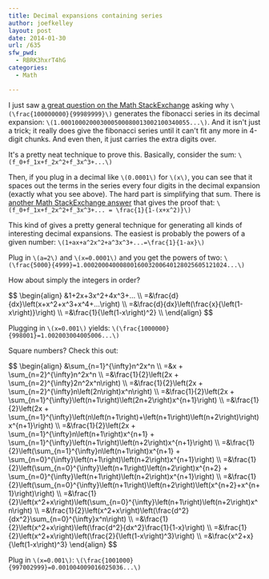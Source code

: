 ```yaml
---
title: Decimal expansions containing series
author: joefkelley
layout: post
date: 2014-01-30
url: /635
sfw_pwd:
  - RBRK3hxrT4hG
categories:
  - Math

---
```

I just saw [a great question on the Math StackExchange][1] asking why `\(\frac{100000000}{99989999}\)` generates the fibonacci series in its decimal expansion: `\(1.000100020003000500080013002100340055...\)`. And it isn't just a trick; it really does give the fibonacci series until it can't fit any more in 4-digit chunks. And even then, it just carries the extra digits over.

It's a pretty neat technique to prove this. Basically, consider the sum: `\(f_0+f_1x+f_2x^2+f_3x^3+...\)`

Then, if you plug in a decimal like `\(0.0001\)` for `\(x\)`, you can see that it spaces out the terms in the series every four digits in the decimal expansion (exactly what you see above). The hard part is simplifying that sum. There is [another Math StackExchange answer][2] that gives the proof that: `\(f_0+f_1x+f_2x^2+f_3x^3+... = \frac{1}{1-(x+x^2)}\)`

This kind of gives a pretty general technique for generating all kinds of interesting decimal expansions. The easiest is probably the powers of a given number: `\(1+ax+a^2x^2+a^3x^3+...=\frac{1}{1-ax}\)`

Plug in `\(a=2\)` and `\(x=0.0001\)` and you get the powers of two: `\(\frac{5000}{4999}=1.0002000400080016003200640128025605121024...\)`

How about simply the integers in order?

<div>$$
\begin{align}
&1+2x+3x^2+4x^3+... \\
=&\frac{d}{dx}\left(x+x^2+x^3+x^4+...\right) \\
=&\frac{d}{dx}\left(\frac{x}{\left(1-x\right)}\right) \\
=&\frac{1}{\left(1-x\right)^2} \\
\end{align}
$$</div>

Plugging in `\(x=0.001\)` yields: `\(\frac{1000000}{998001}=1.002003004005006...\)`

Square numbers? Check this out:

<div>$$
\begin{align}
&\sum_{n=1}^{\infty}n^2x^n \\
=&x + \sum_{n=2}^{\infty}n^2x^n \\
=&\frac{1}{2}\left(2x + \sum_{n=2}^{\infty}2n^2x^n\right) \\
=&\frac{1}{2}\left(2x + \sum_{n=2}^{\infty}n\left(2n\right)x^n\right) \\
=&\frac{1}{2}\left(2x + \sum_{n=1}^{\infty}\left(n+1\right)\left(2n+2\right)x^{n+1}\right) \\
=&\frac{1}{2}\left(2x + \sum_{n=1}^{\infty}\left(n\left(n+1\right)+\left(n+1\right)\left(n+2\right)\right)x^{n+1}\right) \\
=&\frac{1}{2}\left(2x + \sum_{n=1}^{\infty}n\left(n+1\right)x^{n+1} + \sum_{n=1}^{\infty}\left(n+1\right)\left(n+2\right)x^{n+1}\right) \\
=&\frac{1}{2}\left(\sum_{n=1}^{\infty}n\left(n+1\right)x^{n+1} + \sum_{n=0}^{\infty}\left(n+1\right)\left(n+2\right)x^{n+1}\right) \\
=&\frac{1}{2}\left(\sum_{n=0}^{\infty}\left(n+1\right)\left(n+2\right)x^{n+2} + \sum_{n=0}^{\infty}\left(n+1\right)\left(n+2\right)x^{n+1}\right) \\
=&\frac{1}{2}\left(\sum_{n=0}^{\infty}\left(n+1\right)\left(n+2\right)\left(x^{n+2}+x^{n+1}\right)\right) \\
=&\frac{1}{2}\left(x^2+x\right)\left(\sum_{n=0}^{\infty}\left(n+1\right)\left(n+2\right)x^n\right) \\
=&\frac{1}{2}\left(x^2+x\right)\left(\frac{d^2}{dx^2}\sum_{n=0}^{\infty}x^n\right) \\
=&\frac{1}{2}\left(x^2+x\right)\left(\frac{d^2}{dx^2}\frac{1}{1-x}\right) \\
=&\frac{1}{2}\left(x^2+x\right)\left(\frac{2}{\left(1-x\right)^3}\right) \\
=&\frac{x^2+x}{\left(1-x\right)^3}
\end{align}
$$</div>

Plug in `\(x=0.001\)`: `\(\frac{1001000}{997002999}=0.001004009016025036...\)`

 [1]: http://math.stackexchange.com/questions/656183/why-does-frac1-99989999-generate-the-fibonacci-sequence
 [2]: http://math.stackexchange.com/questions/338740/the-generating-function-for-the-fibonacci-numbers
